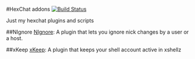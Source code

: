 #HexChat addons [![Build Status](https://travis-ci.org/necessary129/my-hexchat-addons.svg?branch=master)](https://travis-ci.org/necessary129/my-hexchat-addons)

Just my hexchat plugins and scripts

##NIgnore
[NIgnore][1]: A plugin that lets you ignore nick changes by a user or a host.

##xKeep
[xKeep][2]: A plugin that keeps your shell account active in xshellz

[1]: https://github.com/necessary129/hexchat-addons/tree/master/addons/nignore
[2]: https://github.com/necessary129/hexchat-addons/tree/master/addons/xkeep
